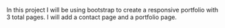 In this project I will be using bootstrap to create a responsive portfolio with 3 total pages. I will add a contact page and a portfolio page. 